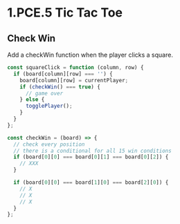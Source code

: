 # 1.PCE.5 Tic Tac Toe

## Check Win

Add a checkWin function when the player clicks a square.

```javascript
const squareClick = function (column, row) {
  if (board[column][row] === '') {
    board[column][row] = currentPlayer;
    if (checkWin() === true) {
      // game over
    } else {
      togglePlayer();
    }
  }
};
```

```javascript
const checkWin = (board) => {
  // check every position
  // there is a conditional for all 15 win conditions
  if (board[0][0] === board[0][1] === board[0][2]) {
    // XXX
  }

  if (board[0][0] === board[1][0] === board[2][0]) {
    // X
    // X
    // X
  }
};
```

